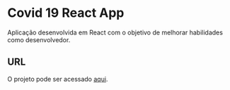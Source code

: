 # Covid 19 React App

Aplicação desenvolvida em React com o objetivo de melhorar habilidades como desenvolvedor.

## URL

O projeto pode ser acessado [aqui](https://covid-19-react-app-f81fc.web.app/).
